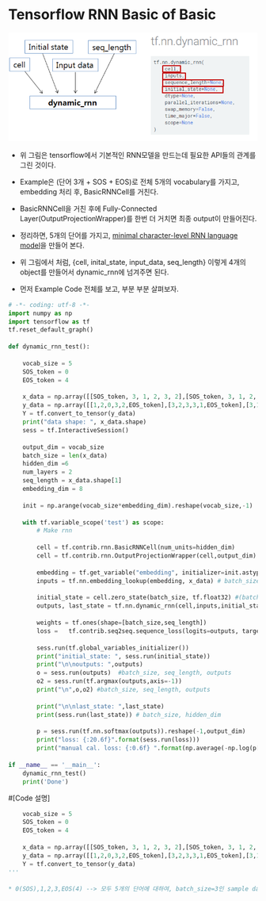 # Tensorflow RNN Basic of Basic
<p align="center"><img width="700" src="dynamic-rnn.png" />  </p>


* 위 그림은 tensorflow에서 기본적인 RNN모델을 만드는데 필요한 API들의 관계를 그린 것이다.

* Example은 (단어 3개 + SOS + EOS)로 전체 5개의 vocabulary를 가지고, embedding 처리 후, BasicRNNCell를 거친다.
* BasicRNNCell을 거친 후에 Fully-Connected Layer(OutputProjectionWrapper)를 한번 더 거치면 최종 output이 만들어진다.
* 정리하면, 5개의 단어를 가지고, [minimal character-level RNN language model](http://karpathy.github.io/2015/05/21/rnn-effectiveness/)을 만들어 본다.
* 위 그림에서 처럼, {cell, inital_state, input_data, seq_length} 이렇게 4개의 object를 만들어서 dynamic_rnn에 넘겨주면 된다.
* 먼저 Example Code 전체를 보고, 부분 부분 살펴보자.

```python
# -*- coding: utf-8 -*-
import numpy as np
import tensorflow as tf
tf.reset_default_graph()

def dynamic_rnn_test():

    vocab_size = 5
    SOS_token = 0
    EOS_token = 4
    
    x_data = np.array([[SOS_token, 3, 1, 2, 3, 2],[SOS_token, 3, 1, 2, 3, 1],[SOS_token, 1, 3, 2, 2, 1]], dtype=np.int32)
    y_data = np.array([[1,2,0,3,2,EOS_token],[3,2,3,3,1,EOS_token],[3,1,1,2,0,EOS_token]],dtype=np.int32)
    Y = tf.convert_to_tensor(y_data)
    print("data shape: ", x_data.shape)
    sess = tf.InteractiveSession()
    
    output_dim = vocab_size
    batch_size = len(x_data)
    hidden_dim =6
    num_layers = 2
    seq_length = x_data.shape[1]
    embedding_dim = 8

    init = np.arange(vocab_size*embedding_dim).reshape(vocab_size,-1)
    
    with tf.variable_scope('test') as scope:
        # Make rnn

        cell = tf.contrib.rnn.BasicRNNCell(num_units=hidden_dim)
        cell = tf.contrib.rnn.OutputProjectionWrapper(cell,output_dim)
    
        embedding = tf.get_variable("embedding", initializer=init.astype(np.float32),dtype = tf.float32)
        inputs = tf.nn.embedding_lookup(embedding, x_data) # batch_size  x seq_length x embedding_dim
    
        initial_state = cell.zero_state(batch_size, tf.float32) #(batch_size x hidden_dim) 
        outputs, last_state = tf.nn.dynamic_rnn(cell,inputs,initial_state=initial_state)    

        weights = tf.ones(shape=[batch_size,seq_length])
        loss =   tf.contrib.seq2seq.sequence_loss(logits=outputs, targets=Y, weights=weights)
    
        sess.run(tf.global_variables_initializer())
        print("initial_state: ", sess.run(initial_state))
        print("\n\noutputs: ",outputs)
        o = sess.run(outputs)  #batch_size, seq_length, outputs
        o2 = sess.run(tf.argmax(outputs,axis=-1))
        print("\n",o,o2) #batch_size, seq_length, outputs
    
        print("\n\nlast_state: ",last_state)
        print(sess.run(last_state)) # batch_size, hidden_dim
      
        p = sess.run(tf.nn.softmax(outputs)).reshape(-1,output_dim)
        print("loss: {:20.6f}".format(sess.run(loss)))
        print("manual cal. loss: {:0.6f} ".format(np.average(-np.log(p[np.arange(y_data.size),y_data.flatten()]))) )

if __name__ == '__main__':
    dynamic_rnn_test()
    print('Done')
```

#[Code 설명]
```python
    vocab_size = 5
    SOS_token = 0
    EOS_token = 4
    
    x_data = np.array([[SOS_token, 3, 1, 2, 3, 2],[SOS_token, 3, 1, 2, 3, 1],[SOS_token, 1, 3, 2, 2, 1]], dtype=np.int32)
    y_data = np.array([[1,2,0,3,2,EOS_token],[3,2,3,3,1,EOS_token],[3,1,1,2,0,EOS_token]],dtype=np.int32)
    Y = tf.convert_to_tensor(y_data)
'''

* 0(SOS),1,2,3,EOS(4) --> 모두 5개의 단어에 대하여, batch_size=3인 sample data를 만들었다.

